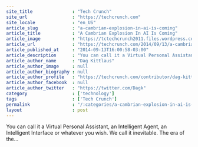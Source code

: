 ```yaml
---
site_title               : "Tech Crunch"
site_url                 : "https://techcrunch.com"
site_locale              : "en_US"
article_slug             : "a-cambrian-explosion-in-ai-is-coming"
article_title            : "A Cambrian Explosion In AI Is Coming"
article_image            : "https://tctechcrunch2011.files.wordpress.com/2014/02/doors-light.jpg?w=764&h=400&crop=1"
article_url              : "https://techcrunch.com/2014/09/13/a-cambrian-explosion-in-ai-is-coming/"
article_published_at     : "2014-09-13T16:00:58-03:00"
article_description      : "You can call it a Virtual Personal Assistant, an Intelligent Agent, an Intelligent Interface or whatever you wish. We call it inevitable. The era of the..."
article_author_name      : "Dag Kittlaus"
article_author_image     : null
article_author_biography : null
article_author_profile   : "https://techcrunch.com/contributor/dag-kittlaus/"
article_author_facebook  : null
article_author_twitter   : "https://twitter.com/Dagk"
category                 : ['technology']
tags                     : ['Tech Crunch']
permalink                : "/:categories/a-cambrian-explosion-in-ai-is-coming/"
layout                   : post
---
```


You can call it a Virtual Personal Assistant, an Intelligent Agent, an Intelligent Interface or whatever you wish. We call it inevitable. The era of the...
